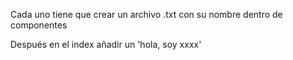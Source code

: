 Cada uno tiene que crear un archivo .txt con su nombre dentro de componentes

Después en el index añadir un 'hola, soy xxxx'
